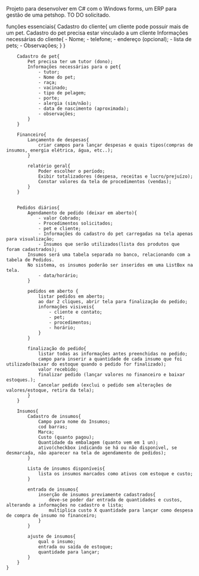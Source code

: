 Projeto para desenvolver em C# com o Windows forms, um ERP para gestão de uma petshop. TO DO solicitado.

funções essenciais{
        Cadastro do cliente{
            um cliente pode possuir mais de um pet.
            Cadastro do pet precisa estar vinculado a um cliente
                Informações necessárias do cliente{
                    - Nome;
                    - telefone;
                    - endereço (opcional);
                    - lista de pets;
					- Observações;
                }
        }

        Cadastro de pet{
            Pet precisa ter um tutor (dono);
            Informações necessárias para o pet{
                - tutor;
                - Nome do pet;
                - raça;
                - vacinado;
                - tipo de pelagem;
                - porte;
                - alergia (sim/não);
                - data de nascimento (aproximada);
                - observações;
            }
        }
        
        Financeiro{
            Lançamento de despesas{
                criar campos para lançar despesas e quais tipos(compras de insumos, energia elétrica, água, etc..);
            }

            relatório geral{
                Poder escolher o período;
                Exibir totalizadores (despesa, receitas e lucro/prejuízo);
                Constar valores da tela de procedimentos (vendas);
            }
        }

        
        Pedidos diários{
            Agendamento de pedido (deixar em aberto){
                - valor Cobrado;
                - Procedimentos solicitados;
                - pet e cliente;
                - Informações do cadastro do pet carregadas na tela apenas para visualização;
                - Insumos que serão utilizados(lista dos produtos que foram cadastrados);
			Insumos será uma tabela separada no banco, relacionando com a tabela de Pedidos. 
   			No sistema, os insumos poderão ser inseridos em uma ListBox na tela.
                - data/horário;
            }

            pedidos em aberto {
                listar pedidos em aberto;
                ao dar 2 cliques, abrir tela para finalização do pedido;
                informações visiveis{
                    - cliente e contato;
                    - pet;
                    - procedimentos;
                    - horário;
                }
            }

            finalização do pedido{
                listar todas as informações antes preenchidas no pedido;
                campo para inserir a quantidade de cada insumo que foi utilizado(baixar do estoque quando o pedido for finalizado);
                valor recebido;
                finalizar pedido (lançar valores no financeiro e baixar estoques.);
                Cancelar pedido (exclui o pedido sem alterações de valores/estoque, retira da tela);
            }
        }

        Insumos{
            Cadastro de insumos{
                Campo para nome do Insumos;
                cod barras;
                Marca;
                Custo (quanto pagou);
                Quantidade da embalagem (quanto vem em 1 un);
                ativo(checkbox indicando se há ou não disponível, se desmarcada, não aparecer na tela de agendamento de pedidos);
            }

            Lista de insumos disponíveis{
                lista os insumos marcados como ativos com estoque e custo;
            }

            entrada de insumos{
                inserção de insumos previamente cadastrados{
                    deve-se poder dar entrada de quantidades e custos, alterando a informações no cadastro e lista;
                    multiplica custo X quantidade para lançar como despesa de compra de insumo no financeiro;
                }
            }

            ajuste de insumos{
                qual o insumo;
                entrada ou saída de estoque;
                quantidade para lançar;
            }
        }
    }
